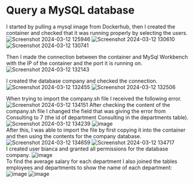 # Query a MySQL database

I started by pulling a mysql image from Dockerhub, then I created the container and checked that it was running properly by selecting the users.
![Screenshot 2024-03-12 125946](https://github.com/biancaradulescu28/Docker_ex/assets/92685311/9660bfe2-c26a-424c-93c6-36a7bfd66b50)
![Screenshot 2024-03-12 130610](https://github.com/biancaradulescu28/Docker_ex/assets/92685311/6167ff85-c663-4f12-b443-638d6f84b3d2)
![Screenshot 2024-03-12 130741](https://github.com/biancaradulescu28/Docker_ex/assets/92685311/c77b7842-3047-4bea-8880-06e4414bf7cf)

Then I made the connection between the container and MySql Workbench with the IP of the container and the port it is running on.
![Screenshot 2024-03-12 132143](https://github.com/biancaradulescu28/Docker_ex/assets/92685311/f169f2e7-fe12-45e7-be03-342416e9d277)

I created the database company and checked the connection.
![Screenshot 2024-03-12 132455](https://github.com/biancaradulescu28/Docker_ex/assets/92685311/30e4bf28-410b-442d-95da-3758ebbe6af3)
![Screenshot 2024-03-12 132506](https://github.com/biancaradulescu28/Docker_ex/assets/92685311/ee889dde-3999-4e76-acc0-98966c979a50)

When trying to import the company.sh file I received the following error.
![Screenshot 2024-03-12 134151](https://github.com/biancaradulescu28/Docker_ex/assets/92685311/bd53cff2-9611-47d1-93bb-29009fef6884) 
After checking the content of the company.sh file I changed the field that was giving the error from Consulting to 7 (the id of department Consulting in the departments table).
![Screenshot 2024-03-12 134239](https://github.com/biancaradulescu28/Docker_ex/assets/92685311/60d8e0bb-4076-45db-9472-448fe4103bf9)
![image](https://github.com/biancaradulescu28/Docker_ex/assets/92685311/fae4d2c0-161c-4232-b4e1-75be2689d0e6) \
After this, I was able to import the file by first copying it into the container and then using the contents for the company database.
![Screenshot 2024-03-12 134659](https://github.com/biancaradulescu28/Docker_ex/assets/92685311/475324db-1301-4984-8b28-827777be6621)
![Screenshot 2024-03-12 134717](https://github.com/biancaradulescu28/Docker_ex/assets/92685311/87802400-46b8-46ba-99f2-2e5e8aedef69) \
I created user bianca and granted all permissions for the database company.
![image](https://github.com/biancaradulescu28/Docker_ex/assets/92685311/e38930f7-aea0-41d2-aff3-a6375c1ec3af) \
To find the average salary for each department I also joined the tables employees and departments to show the name of each department:
![image](https://github.com/biancaradulescu28/Docker_ex/assets/92685311/6e02edcf-6a1e-4d4f-b89c-0b8c1b1de58b)
![image](https://github.com/biancaradulescu28/Docker_ex/assets/92685311/0dfc7b6e-3aa0-4e10-9d47-f7f43933c0fb)












